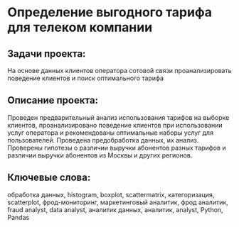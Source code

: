  # Определение выгодного тарифа для телеком компании

 ## Задачи проекта:
 На основе данных клиентов оператора сотовой связи проанализировать поведение клиентов и поиск оптимального тарифа
 ## Описание проекта:
Проведен предварительный анализ использования тарифов на выборке клиентов,
проанализировано поведение клиентов при использовании услуг оператора и
рекомендованы оптимальные наборы услуг для пользователей. Проведена предобработка
данных, их анализ. Проверены гипотезы о различии выручки абонентов разных тарифов и
различии выручки абонентов из Москвы и других регионов.
## Ключевые слова:
обработка данных, histogram, boxplot, scattermatrix,
категоризация, scatterplot,  фрод-мониторинг, маркетинговый аналитик, фрод аналитик, fraud analyst, data analyst, 
аналитик данных, аналитик, analyst, Python, Pandas 
